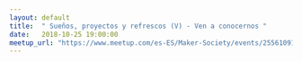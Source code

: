 ```yaml
---
layout: default
title:  " Sueños, proyectos y refrescos (V) - Ven a conocernos "
date:   2018-10-25 19:00:00
meetup_url: "https://www.meetup.com/es-ES/Maker-Society/events/255610915/"
---
```


